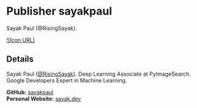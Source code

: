 # Publisher sayakpaul
Sayak Paul (@RisingSayak).

[![Icon URL]](https://avatars2.githubusercontent.com/u/22957388?s=400&u=8e6ab48fac4dbd07307b0f7617a1a7a3acdb573a&v=4)

## Details
Sayak Paul ([@RisingSayak](https://twitter.com/RisingSayak)).
Deep Learning Associate at PyImageSearch.
Google Developers Expert in Machine Learning.

**GitHub:** [sayakpaul](https://github.com/sayakpaul)\
**Personal Website:** [sayak.dev](https://sayak.dev)